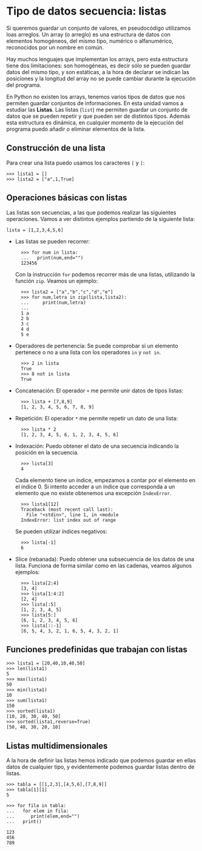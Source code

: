 # Tipo de datos secuencia: listas


Si queremos guardar un conjunto de valores, en pseudocódigo utilizamos loas arreglos. Un array (o arreglo) es una estructura de datos con elementos homogéneos, del mismo tipo, numérico o alfanumérico, reconocidos por un nombre en común.

Hay muchos lenguajes que implementan los arrays, pero esta estructura tiene dos limitaciones: son homogéneas, es decir sólo se pueden guardar datos del mismo tipo, y son estáticas, a la hora de declarar se indican las posiciones y la longitud del array no se puede cambiar durante la ejecución del programa.

En Python no existen los arrays, tenemos varios tipos de datos que nos permiten guardar conjuntos de informaciones. En esta unidad vamos a estudiar las **Listas**. Las listas (`list`) me permiten guardar un conjunto de datos que se pueden repetir y que pueden ser de distintos tipos. Además esta estructura es dinámica, en cualquier momento de la ejecución del programa puedo añadir o eliminar elementos de la lista.

## Construcción de una lista 

Para crear una lista puedo usamos los caracteres `[` y `]`:

	>>> lista1 = []
	>>> lista2 = ["a",1,True]

## Operaciones básicas con listas

Las listas son secuencias, a las que podemos realizar las siguientes operaciones. Vamos a ver distintos ejemplos partiendo de la siguiente lista:

	lista = [1,2,3,4,5,6]

* Las listas se pueden recorrer:
	
		>>> for num in lista:
		...   print(num,end="")
		123456

	Con la instrucción `for` podemos recorrer más de una listas, utilizando la función `zip`. Veamos un ejemplo:

		>>> lista2 = ["a","b","c","d","e"]
		>>> for num,letra in zip(lista,lista2):
		...     print(num,letra)
		...
		1 a
		2 b
		3 c
		4 d
		5 e
		
* Operadores de pertenencia: Se puede comprobar si un elemento pertenece o no a una lista con los operadores `in` y `not in`.

		>>> 2 in lista
		True
		>>> 8 not in lista
		True

* Concatenación: El operador `+` me permite unir datos de tipos listas:

		>>> lista + [7,8,9]
		[1, 2, 3, 4, 5, 6, 7, 8, 9]

* Repetición: El operador `*` me permite repetir un dato de una lista:

		>>> lista * 2
		[1, 2, 3, 4, 5, 6, 1, 2, 3, 4, 5, 6]

* Indexación: Puedo obtener el dato de una secuencia indicando la posición en la secuencia.

		>>> lista[3]
		4

    Cada elemento tiene un índice, empezamos a contar por el elemento en el índice 0. Si intento acceder a un índice que corresponda a un elemento que no existe obtenemos una excepción `IndexError`.

		>>> lista1[12]
		Traceback (most recent call last):
		  File "<stdin>", line 1, in <module
		IndexError: list index out of range	

	Se pueden utilizar índices negativos:

		>>> lista[-1]
		6
	
* Slice (rebanada): Puedo obtener una subsecuencia de los datos de una lista. Funciona de forma similar como en las cadenas, veamos algunos ejemplos:

		>>> lista[2:4]
        [3, 4]
        >>> lista[1:4:2]
        [2, 4]
        >>> lista[:5]
        [1, 2, 3, 4, 5]
        >>> lista[5:]
        [6, 1, 2, 3, 4, 5, 6]
        >>> lista[::-1]
        [6, 5, 4, 3, 2, 1, 6, 5, 4, 3, 2, 1]


## Funciones predefinidas que trabajan con listas

	>>> lista1 = [20,40,10,40,50]
	>>> len(lista1)
	5
	>>> max(lista1)
	50
	>>> min(lista1)
	10
	>>> sum(lista1)
	150
	>>> sorted(lista1)
	[10, 20, 30, 40, 50]
	>>> sorted(lista1,reverse=True)
	[50, 40, 30, 20, 10]

## Listas multidimensionales

A la hora de definir las listas hemos indicado que podemos guardar en ellas datos de cualquier tipo, y evidentemente podemos guardar listas dentro de listas. 

	>>> tabla = [[1,2,3],[4,5,6],[7,8,9]]
	>>> tabla[1][1]
	5

	>>> for fila in tabla:
	...   for elem in fila:
	...      print(elem,end="")
	...   print()
	 
	123
	456
	789
